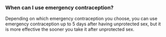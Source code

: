 ###  When can I use emergency contraception?

Depending on which emergency contraception you choose, you can use emergency
contraception up to 5 days after having unprotected sex, but it is more
effective the sooner you take it after unprotected sex.
